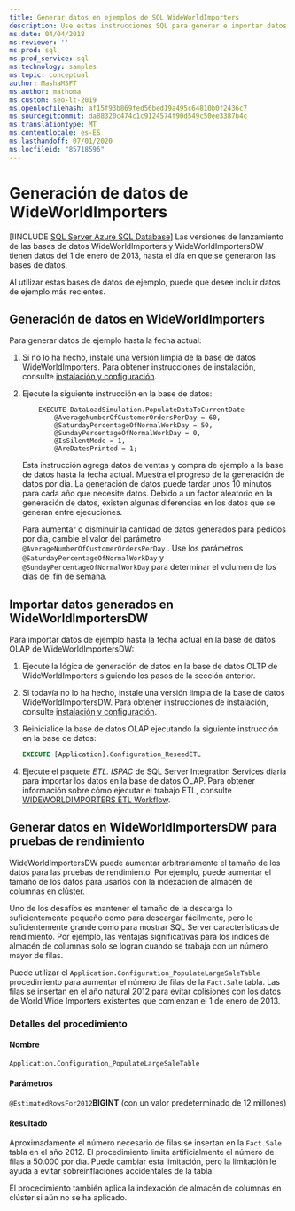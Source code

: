 ```yaml
---
title: Generar datos en ejemplos de SQL WideWorldImporters
description: Use estas instrucciones SQL para generar e importar datos de ejemplo hasta la fecha actual de las bases de datos de ejemplo WideWorldImporters.
ms.date: 04/04/2018
ms.reviewer: ''
ms.prod: sql
ms.prod_service: sql
ms.technology: samples
ms.topic: conceptual
author: MashaMSFT
ms.author: mathoma
ms.custom: seo-lt-2019
ms.openlocfilehash: af15f93b869fed56bed19a495c64810b0f2436c7
ms.sourcegitcommit: da88320c474c1c9124574f90d549c50ee3387b4c
ms.translationtype: MT
ms.contentlocale: es-ES
ms.lasthandoff: 07/01/2020
ms.locfileid: "85718596"
---
```

# <a name="wideworldimporters-data-generation"></a>Generación de datos de WideWorldImporters
[!INCLUDE [SQL Server Azure SQL Database](../includes/applies-to-version/sql-asdb.md)]
Las versiones de lanzamiento de las bases de datos WideWorldImporters y WideWorldImportersDW tienen datos del 1 de enero de 2013, hasta el día en que se generaron las bases de datos.

Al utilizar estas bases de datos de ejemplo, puede que desee incluir datos de ejemplo más recientes.

## <a name="data-generation-in-wideworldimporters"></a>Generación de datos en WideWorldImporters

Para generar datos de ejemplo hasta la fecha actual:

1. Si no lo ha hecho, instale una versión limpia de la base de datos WideWorldImporters. Para obtener instrucciones de instalación, consulte [instalación y configuración](wide-world-importers-oltp-install-configure.md).
2. Ejecute la siguiente instrucción en la base de datos:

    ```
        EXECUTE DataLoadSimulation.PopulateDataToCurrentDate
            @AverageNumberOfCustomerOrdersPerDay = 60,
            @SaturdayPercentageOfNormalWorkDay = 50,
            @SundayPercentageOfNormalWorkDay = 0,
            @IsSilentMode = 1,
            @AreDatesPrinted = 1;
    ```

    Esta instrucción agrega datos de ventas y compra de ejemplo a la base de datos hasta la fecha actual. Muestra el progreso de la generación de datos por día. La generación de datos puede tardar unos 10 minutos para cada año que necesite datos. Debido a un factor aleatorio en la generación de datos, existen algunas diferencias en los datos que se generan entre ejecuciones.

    Para aumentar o disminuir la cantidad de datos generados para pedidos por día, cambie el valor del parámetro `@AverageNumberOfCustomerOrdersPerDay` . Use los parámetros `@SaturdayPercentageOfNormalWorkDay` y `@SundayPercentageOfNormalWorkDay` para determinar el volumen de los días del fin de semana.

## <a name="import-generated-data-in-wideworldimportersdw"></a>Importar datos generados en WideWorldImportersDW

Para importar datos de ejemplo hasta la fecha actual en la base de datos OLAP de WideWorldImportersDW:

1. Ejecute la lógica de generación de datos en la base de datos OLTP de WideWorldImporters siguiendo los pasos de la sección anterior.
2. Si todavía no lo ha hecho, instale una versión limpia de la base de datos WideWorldImportersDW. Para obtener instrucciones de instalación, consulte [instalación y configuración](wide-world-importers-oltp-install-configure.md).
3. Reinicialice la base de datos OLAP ejecutando la siguiente instrucción en la base de datos:

    ```sql
    EXECUTE [Application].Configuration_ReseedETL
    ```

4. Ejecute el paquete *ETL. ISPAC* de SQL Server Integration Services diaria para importar los datos en la base de datos OLAP. Para obtener información sobre cómo ejecutar el trabajo ETL, consulte [WIDEWORLDIMPORTERS ETL Workflow](wide-world-importers-perform-etl.md).

## <a name="generate-data-in-wideworldimportersdw-for-performance-testing"></a>Generar datos en WideWorldImportersDW para pruebas de rendimiento

WideWorldImportersDW puede aumentar arbitrariamente el tamaño de los datos para las pruebas de rendimiento. Por ejemplo, puede aumentar el tamaño de los datos para usarlos con la indexación de almacén de columnas en clúster.

Uno de los desafíos es mantener el tamaño de la descarga lo suficientemente pequeño como para descargar fácilmente, pero lo suficientemente grande como para mostrar SQL Server características de rendimiento. Por ejemplo, las ventajas significativas para los índices de almacén de columnas solo se logran cuando se trabaja con un número mayor de filas. 

Puede utilizar el `Application.Configuration_PopulateLargeSaleTable` procedimiento para aumentar el número de filas de la `Fact.Sale` tabla. Las filas se insertan en el año natural 2012 para evitar colisiones con los datos de World Wide Importers existentes que comienzan el 1 de enero de 2013.

### <a name="procedure-details"></a>Detalles del procedimiento

#### <a name="name"></a>Nombre

    Application.Configuration_PopulateLargeSaleTable

#### <a name="parameters"></a>Parámetros

  `@EstimatedRowsFor2012`**BIGINT** (con un valor predeterminado de 12 millones)

#### <a name="result"></a>Resultado

Aproximadamente el número necesario de filas se insertan en la `Fact.Sale` tabla en el año 2012. El procedimiento limita artificialmente el número de filas a 50.000 por día. Puede cambiar esta limitación, pero la limitación le ayuda a evitar sobreinflaciones accidentales de la tabla.

El procedimiento también aplica la indexación de almacén de columnas en clúster si aún no se ha aplicado.
